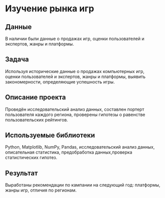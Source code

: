 
# Изучение рынка игр


## Данные
В наличии были данные о продажах игр, оценки пользователей и экспертов, жанры и платформы.

## Задача
Используя исторические данные о продажах компьютерных игр, оценки пользователей и экспертов, жанры и платформы, выявить закономерности, определяющие успешность игры.

## Описание проекта
Проведён исследовательский анализ данных, составлен портерт пользователя каждого региона, проверены гипотезы о равенстве пользовательских рейтингов.

## Используемые библиотеки
Python, Matplotlib, NumPy, Pandas, исследовательский анализ данных, описательная статистика, предобработка данных,проверка статистических гипотез.

## Результат
Выработаны рекомендации по кампании на следующий год: платформы, жанры игр, отличия по регионам.
